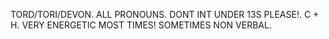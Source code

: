 TORD/TORI/DEVON.
ALL PRONOUNS.
DONT INT UNDER 13S PLEASE!.
C + H.
VERY ENERGETIC MOST TIMES! SOMETIMES NON VERBAL.

